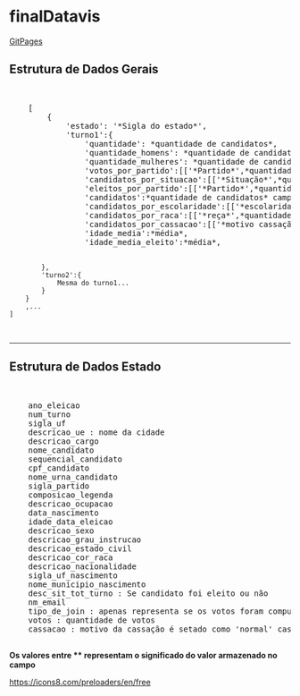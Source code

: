 # finalDatavis
<a href="https://caioviktor.github.io/finalDatavis/"> GitPages</a>
<h2>Estrutura de Dados Gerais</h2><br/>
<pre>
	[
		{
			'estado': '*Sigla do estado*',
			'turno1':{
				'quantidade': *quantidade de candidatos*,
				'quantidade_homens': *quantidade de candidatos do sexo masculino*,
				'quantidade_mulheres': *quantidade de candidatas do sexo feminino*,
				'votos_por_partido':[['*Partido*',*quantidade de votos recebidos*],...],
				'candidatos_por_situacao':[['*Situação*',*quantidade de candidatos*],...],
				'eleitos_por_partido':[['*Partido*',*quantidade de candidatos eleitos+eleito por média + eleito por QP*],...],
				'candidatos':*quantidade de candidatos* campo redundante,
				'candidatos_por_escolaridade':[['*escolaridade*',*quantidade de candidatos*],...],
				'candidatos_por_raca':[['*reça*',*quantidade de candidatos*],...],
				'candidatos_por_cassacao':[['*motivo cassação, onde normal não houve*',*quantidade de candidatos*],...],
				'idade_media':*média*,
				'idade_media_eleito':*média*,

			},
			'turno2':{
				Mesma do turno1...
			}
		}
		,...
	]
</pre>
<hr/>
<h2>Estrutura de Dados Estado</h2><br/>
<pre>
	ano_eleicao
	num_turno
	sigla_uf
	descricao_ue : nome da cidade
	descricao_cargo
	nome_candidato
	sequencial_candidato
	cpf_candidato
	nome_urna_candidato
	sigla_partido
	composicao_legenda
	descricao_ocupacao
	data_nascimento
	idade_data_eleicao
	descricao_sexo
	descricao_grau_instrucao
	descricao_estado_civil
	descricao_cor_raca
	descricao_nacionalidade
	sigla_uf_nascimento
	nome_municipio_nascimento
	desc_sit_tot_turno : Se candidato foi eleito ou não
	nm_email
	tipo_de_join : apenas representa se os votos foram computados ou simplesmente não existiam
	votos : quantidade de votos
	cassacao : motivo da cassação é setado como 'normal' caso não tenha ocorrido cassação

</pre>
<b>Os valores entre ** representam o significado do valor armazenado no campo</b>


https://icons8.com/preloaders/en/free
